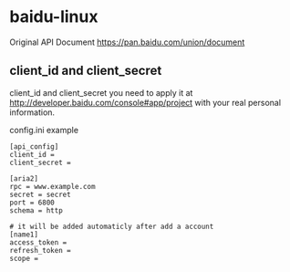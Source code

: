 # baidu-linux
Original API Document https://pan.baidu.com/union/document

## client_id and client_secret
client_id and client_secret you need to apply it at
http://developer.baidu.com/console#app/project
with your real personal information.

config.ini example
```
[api_config]
client_id = 
client_secret = 

[aria2]
rpc = www.example.com
secret = secret
port = 6800
schema = http

# it will be added automaticly after add a account
[name1]
access_token = 
refresh_token = 
scope = 
```
